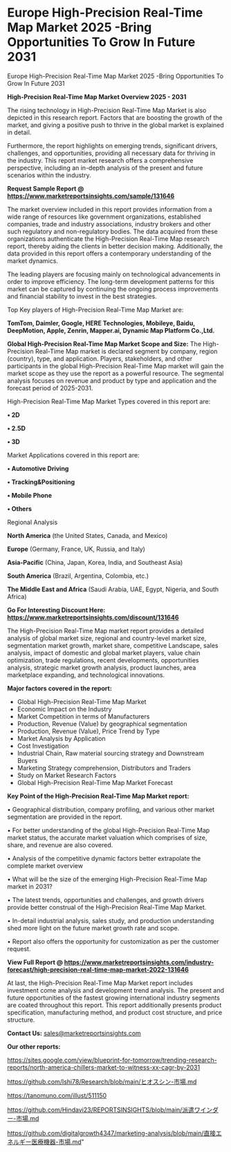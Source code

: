 # Europe High-Precision Real-Time Map Market 2025 -Bring Opportunities To Grow In Future 2031
Europe High-Precision Real-Time Map Market 2025 -Bring Opportunities To Grow In Future 2031

<Strong> High-Precision Real-Time Map Market Overview 2025 - 2031</strong>

The rising technology in High-Precision Real-Time Map Market is also depicted in this research report. Factors that are boosting the growth of the market, and giving a positive push to thrive in the global market is explained in detail.

Furthermore, the report highlights on emerging trends, significant drivers, challenges, and opportunities, providing all necessary data for thriving in the industry. This report market research offers a comprehensive perspective, including an in-depth analysis of the present and future scenarios within the industry.

<strong>Request Sample Report @ <a href=https://www.marketreportsinsights.com/sample/131646>https://www.marketreportsinsights.com/sample/131646</a></strong>

The market overview included in this report provides information from a wide range of resources like government organizations, established companies, trade and industry associations, industry brokers and other such regulatory and non-regulatory bodies. The data acquired from these organizations authenticate the High-Precision Real-Time Map research report, thereby aiding the clients in better decision making. Additionally, the data provided in this report offers a contemporary understanding of the market dynamics.

The leading players are focusing mainly on technological advancements in order to improve efficiency. The long-term development patterns for this market can be captured by continuing the ongoing process improvements and financial stability to invest in the best strategies.

Top Key players of High-Precision Real-Time Map Market are:

<strong>TomTom, Daimler, Google, HERE Technologies, Mobileye, Baidu, DeepMotion, Apple, Zenrin, Mapper.ai, Dynamic Map Platform Co.,Ltd.</strong>

<strong><b>Global High-Precision Real-Time Map Market Scope and Size:</b></strong>
The High-Precision Real-Time Map market is declared segment by company, region (country), type, and application. Players, stakeholders, and other participants in the global High-Precision Real-Time Map market will gain the market scope as they use the report as a powerful resource. The segmental analysis focuses on revenue and product by type and application and the forecast period of 2025-2031.

High-Precision Real-Time Map Market Types covered in this report are:

<strong>• 2D

• 2.5D

• 3D</strong>

Market Applications covered in this report are:

<strong>• Automotive Driving

• Tracking&Positioning

• Mobile Phone

• Others</strong> 

Regional Analysis

<strong>North America</strong> (the United States, Canada, and Mexico)

<strong>Europe</strong> (Germany, France, UK, Russia, and Italy)

<strong>Asia-Pacific</strong> (China, Japan, Korea, India, and Southeast Asia)

<strong>South America</strong> (Brazil, Argentina, Colombia, etc.)

<strong>The Middle East and Africa</strong> (Saudi Arabia, UAE, Egypt, Nigeria, and South Africa)

<strong>Go For Interesting Discount Here: <a href=https://www.marketreportsinsights.com/discount/131646>https://www.marketreportsinsights.com/discount/131646</a></strong>

The High-Precision Real-Time Map market report provides a detailed analysis of global market size, regional and country-level market size, segmentation market growth, market share, competitive Landscape, sales analysis, impact of domestic and global market players, value chain optimization, trade regulations, recent developments, opportunities analysis, strategic market growth analysis, product launches, area marketplace expanding, and technological innovations.

<strong><b>Major factors covered in the report:</b></strong>
<ul>
  <li>Global High-Precision Real-Time Map Market </li>
  <li>Economic Impact on the Industry</li>
  <li>Market Competition in terms of Manufacturers</li>
  <li>Production, Revenue (Value) by geographical segmentation</li>
  <li>Production, Revenue (Value), Price Trend by Type</li>
  <li>Market Analysis by Application</li>
  <li>Cost Investigation</li>
  <li>Industrial Chain, Raw material sourcing strategy and Downstream Buyers</li>
  <li>Marketing Strategy comprehension, Distributors and Traders</li>
  <li>Study on Market Research Factors</li>
  <li>Global High-Precision Real-Time Map Market Forecast</li>
</ul>

<strong><b>Key Point of the High-Precision Real-Time Map Market report:</b></strong>

• Geographical distribution, company profiling, and various other market segmentation are provided in the report.

• For better understanding of the global High-Precision Real-Time Map market status, the accurate market valuation which comprises of size, share, and revenue are also covered.

• Analysis of the competitive dynamic factors better extrapolate the complete market overview

• What will be the size of the emerging High-Precision Real-Time Map market in 2031?

• The latest trends, opportunities and challenges, and growth drivers provide better construal of the High-Precision Real-Time Map Market.

• In-detail industrial analysis, sales study, and production understanding shed more light on the future market growth rate and scope.

• Report also offers the opportunity for customization as per the customer request.

<strong><b>View Full Report @ <a href=https://www.marketreportsinsights.com/industry-forecast/high-precision-real-time-map-market-2022-131646>https://www.marketreportsinsights.com/industry-forecast/high-precision-real-time-map-market-2022-131646</a></b></strong>


At last, the High-Precision Real-Time Map Market report includes investment come analysis and development trend analysis. The present and future opportunities of the fastest growing international industry segments are coated throughout this report. This report additionally presents product specification, manufacturing method, and product cost structure, and price structure.

<strong>Contact Us:</strong>
sales@marketreportsinsights.com

<strong>Our other reports:</strong>

<a href=https://sites.google.com/view/blueprint-for-tomorrow/trending-research-reports/north-america-chillers-market-to-witness-xx-cagr-by-2031>https://sites.google.com/view/blueprint-for-tomorrow/trending-research-reports/north-america-chillers-market-to-witness-xx-cagr-by-2031</a>

<a href=https://github.com/Ishi78/Research/blob/main/ヒオスシン-市場.md>https://github.com/Ishi78/Research/blob/main/ヒオスシン-市場.md</a>

<a href=https://tanomuno.com/illust/511150>https://tanomuno.com/illust/511150</a>

<a href=https://github.com/Hindavi23/REPORTSINSIGHTS/blob/main/派遣ワインダー-市場.md>https://github.com/Hindavi23/REPORTSINSIGHTS/blob/main/派遣ワインダー-市場.md</a>

<a href=https://github.com/digitalgrowth4347/marketing-analysis/blob/main/直接エネルギー医療機器-市場.md>https://github.com/digitalgrowth4347/marketing-analysis/blob/main/直接エネルギー医療機器-市場.md</a>"
